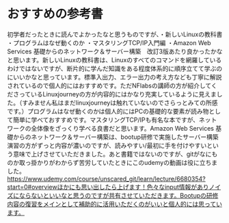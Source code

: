 # おすすめの参考書

初学者だったときに読んでよかったなと思うものですが、・新しいLinuxの教科書
・プログラムはなぜ動くのか
・マスタリングTCP/IP入門編
・Amazon Web Services 基礎からのネットワーク＆サーバー構築　改訂3版あたり良かったかなと思います。新しいLinuxの教科書は、Linuxのすべてのコマンドを網羅しているわけではないですが、断片的に学んだ知識をある程度体系的に順序立てて学ぶのにいいかなと思っています。標準入出力、エラー出力の考え方なども丁寧に解説されているので個人的にはおすすめです。ただNFlabsの講師の方が紹介してくださっているLinuxjourneyの方が内容的にはかなり充実しているように見えました。（すみません私はまだlinuxjourneyは触れていないのでさらっとみての所感です。）プログラムはなぜ動くのかは個人的にはPCの基礎的な要素が読み物として簡単に学べておすすめです。マスタリングTCP/IPも有名な本ですが、ネットワークの全体像をざっくり学べる良書だと思います。Amazon Web Services 基礎からのネットワーク＆サーバー構築は、bootup研修で実施したサーバー構築演習の方がずっと内容が濃いのですが、読みやすい/最初に手を付けやすいという意味で上げさせていただきました。あと書籍ではないのですが、gitがなにものか取っ掛かりがわからず苦労していたときにこのudemyの動画は役に立ちました。
https://www.udemy.com/course/unscared_git/learn/lecture/6680354?start=0#overviewほかにも思い出したら上げます！色々なinput情報がありノイズにならないといいなと思うのですが共有させていただきます。Bootupの研修内容の復習をメインとして補助的に活用いただくのがいいと個人的には思っています。
